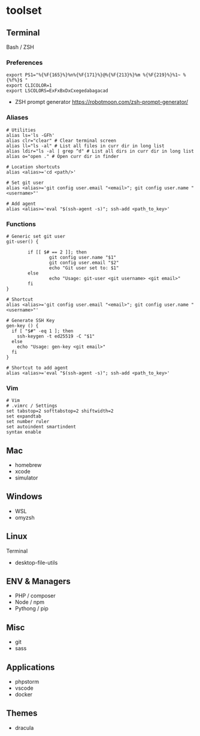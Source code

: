 # toolset

## Terminal
Bash / ZSH

### Preferences
```shell
export PS1="%{%F{165}%}%n%{%F{171}%}@%{%F{213}%}%m %{%F{219}%}%1~ %{%f%}$ "
export CLICOLOR=1
export LSCOLORS=ExFxBxDxCxegedabagacad
```

- ZSH prompt generator https://robotmoon.com/zsh-prompt-generator/

### Aliases
```shell
# Utilities
alias ls='ls -GFh'
alias clr="clear" # Clear terminal screen
alias ll="ls -al" # List all files in curr dir in long list
alias ldir="ls -al | grep ^d" # List all dirs in curr dir in long list
alias o="open ." # Open curr dir in finder

# Location shortcuts
alias <alias>='cd <path/>'

# Set git user
alias <alias>='git config user.email "<email>"; git config user.name "<username>"'

# Add agent
alias <alias>='eval "$(ssh-agent -s)"; ssh-add <path_to_key>'
```

### Functions
```shell
# Generic set git user
git-user() {

        if [[ $# == 2 ]]; then
                git config user.name "$1"
                git config user.email "$2"
                echo "Git user set to: $1"
        else
                echo "Usage: git-user <git username> <git email>"
        fi
}

# Shortcut
alias <alias>='git config user.email "<email>"; git config user.name "<username>"'

# Generate SSH Key
gen-key () {
  if [ "$#" -eq 1 ]; then
    ssh-keygen -t ed25519 -C "$1"
  else
    echo "Usage: gen-key <git email>"
  fi
}

# Shortcut to add agent
alias <alias>='eval "$(ssh-agent -s)"; ssh-add <path_to_key>'
```


### Vim
```shell
# Vim
# .vimrc / Settings
set tabstop=2 softtabstop=2 shiftwidth=2
set expandtab
set number ruler
set autoindent smartindent
syntax enable
```

## Mac
- homebrew
- xcode
- simulator
  
## Windows
- WSL
- omyzsh

## Linux

Terminal
- desktop-file-utils

## ENV & Managers
- PHP / composer
- Node / npm
- Pythong / pip

## Misc
- git
- sass

## Applications
- phpstorm
- vscode
- docker

## Themes
- dracula
